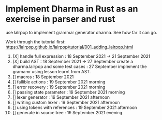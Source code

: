 # Implement Dharma in Rust as an exercise in parser and rust
use lalrpop to implement grammar generator dharma.
See how far it can go.

Work through the tutorial first:
https://lalrpop.github.io/lalrpop/tutorial/001_adding_lalrpop.html

1. [X] handle full expression : 18 September 2021 -> 21 September 2021
2. [X] build AST : 18 September 2021 -> 27 September
       create a dharma.lalrpop and some test cases : 27 September 
       implement the gramamr using lesson learnt from AST.
3. [] macros : 18 September 2021
4. [] fallible actions : 19 September 2021 morning
5. [] error recovery : 19 September 2021 morning
6. [] passing state parameter : 19 September 2021 morning
7. [] lexer generator : 19 September 2021 afternoon
8. [] writing custom lexer : 19 September 2021 afternoon
9. [] using tokens with references : 19 September 2021 afternoon 
10. [] generate in source tree : 19 September 2021 evening



